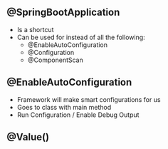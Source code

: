 
## @SpringBootApplication

- Is a shortcut
- Can be used for instead of all the following:
  - @EnableAutoConfiguration
  - @Configuration
  - @ComponentScan

## @EnableAutoConfiguration
  - Framework will make smart configurations for us
  - Goes to class with main method
  - Run Configuration / Enable Debug Output

## @Value()
